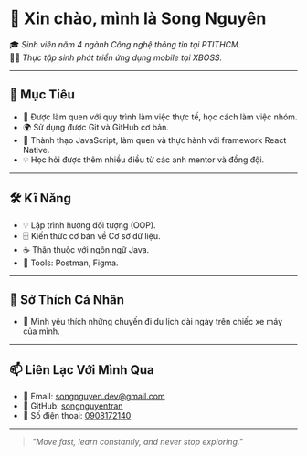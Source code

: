 # 👋 Xin chào, mình là Song Nguyên

🎓 *Sinh viên năm 4 ngành Công nghệ thông tin tại PTITHCM.*  
👨‍💻 *Thực tập sinh phát triển ứng dụng mobile tại XBOSS.*

---

## 🎯 Mục Tiêu

- 🎯 Được làm quen với quy trình làm việc thực tế, học cách làm việc nhóm.
- 🌍 Sử dụng được Git và GitHub cơ bản.
- 🚀 Thành thạo JavaScript, làm quen và thực hành với framework React Native.
- 💡 Học hỏi được thêm nhiều điều từ các anh mentor và đồng đội.

---

## 🛠️ Kĩ Năng

- 💡 Lập trình hướng đối tượng (OOP).
- 🗄️ Kiến thức cơ bản về Cơ sở dữ liệu.
- ☕ Thân thuộc với ngôn ngữ Java.
- 🧪 Tools: Postman, Figma.

---

## 💬 Sở Thích Cá Nhân

- 🛵 Mình yêu thích những chuyến đi du lịch dài ngày trên chiếc xe máy của mình.

---

## 📫 Liên Lạc Với Mình Qua

- 📧 Email: [songnguyen.dev@gmail.com](mailto:songnguyen.dev@gmail.com)  
- 🐙 GitHub: [songnguyentran](https://github.com/songnguyentran)  
- 💼 Số điện thoại: [0908172140](tel:0908172140)

---

> *"Move fast, learn constantly, and never stop exploring."*

